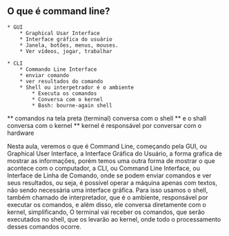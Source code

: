 ## O que é command line?

    * GUI
        * Graphical Usar Interface
        * Interface gráfica do usuário
        * Janela, botões, menus, mouses.
        * Ver vídeos, jogar, trabalhar
    
    * CLI 
        * Commando Line Interface
        * enviar comando
        * ver resultados do comando
        * Shell ou interpetrador é o ambiente   
            * Executa os comandos
            * Conversa com o kernel
            * Bash: bourne-again shell


** comandos na tela preta (terminal) conversa com o shell
** e o shall conversa com o kernel
** kernel é responsável por conversar com o hardware

Nesta aula, veremos o que é Command Line, começando pela GUI, ou Graphical User Interface, a Interface Gráfica do Usuário, a forma grafica de mostrar as informações, porém temos uma outra forma de mostrar o que acontece com o computador, a CLI, ou Command Line Interface, ou Interface de Linha de Comando, onde se podem enviar comandos e ver seus resultados, ou seja, é possível operar a máquina apenas com textos, não sendo necessária uma interface gráfica. Para isso usamos o shell, também chamado de interpretador, que é o ambiente, responsável por executar os comandos, e além disso, ele conversa diretamente com o kernel, simplificando, O terminal vai receber os comandos, que serão executados no shell, que os levarão ao kernel, onde todo o processamento desses comandos ocorre.
